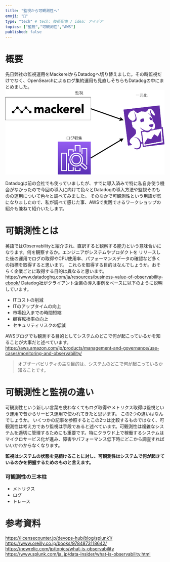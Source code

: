 ```yaml
---
title: "監視から可観測性へ"
emoji: "🐁"
type: "tech" # tech: 技術記事 / idea: アイデア
topics: ["監視","可観測性","AWS"]
published: false
---
```


# 概要
先日弊社の監視運用をMackerelからDatadogへ切り替えました。その時監視だけでなく、OpenSearchによるログ集約運用も見直しそちらもDatadogの中にまとめました。
![](/images/cloud-observability/image1.png)

Datadogは前の会社でも使っていましたが、すでに導入済みで特に私自身使う機会がなかったので今回の導入に向けて色々とDatadogの導入方法や監視そのものの運用について色々と調べてみました。
そのなかで可観測性という用語が気になりましたので、私が調べて感じた事、AWSで実践できるワークショップの紹介も兼ねて紹介いたします。

# 可観測性とは
英語ではObservabilityと紹介され、直訳すると観察する能力という意味合いになります。何を観察するか。エンジニアがシステムやプロダクトを
リリースした後の運用でログの取得やCPU使用率、パフォーマンスデータの確認など多くの指標を取得すると思います。
これらを取得する目的はなんでしょうか。おそらく企業ごとに取得する目的は異なると思います。
https://www.datadoghq.com/ja/resources/business-value-of-observability-ebook/
Datadog社がクライアント企業の導入事例をベースに以下のように説明しています。
- ITコストの削減
- ITのアップタイムの向上
- 市場投入までの時間短縮
- 顧客転換率の向上
- セキュリティリスクの低減

AWSブログでも観測する目的としてシステムのどこで何が起こっているかを知ることが大事だと述べています。
https://aws.amazon.com/jp/products/management-and-governance/use-cases/monitoring-and-observability/
> オブザーバビリティの主な目的は、システムのどこで何が起こっているか知ることです。

# 可観測性と監視の違い
可観測性という新しい言葉を使わなくてもログ取得やメトリクス取得は監視という運用で昔からサービス運用で使われてきたと思います。
この2つの違いはなんでしょうか。
いくつかの記事を参照するとこの2つは比較するものではなく、可観測性は考え方であり監視は手段であると述べています。可観測性は複雑なシステムを適切に管理するためにも重要です。特にクラウド上で稼働するシステムはマイクロサービス化が進み、障害やパフォーマンス低下時にどこから調査すればいいかわからなくなります。

**監視はシステムの状態を見続けることに対し、可観測性はシステムで何が起きているのかを把握するためのものと言えます。**

### 可観測性の三本柱
- メトリクス
- ログ
- トレース


# 参考資料
https://licensecounter.jp/devops-hub/blog/splunk1/
https://www.oreilly.co.jp/books/9784873118642/
https://newrelic.com/jp/topics/what-is-observability
https://www.splunk.com/ja_jp/data-insider/what-is-observability.html